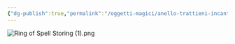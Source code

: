 ```yaml
---
{"dg-publish":true,"permalink":"/oggetti-magici/anello-trattieni-incantesimi/","tags":["Oggetti"],"noteIcon":"3"}
---
```


![Ring of Spell Storing (1).png](/img/user/Assets/Ring%20of%20Spell%20Storing%20(1).png)
